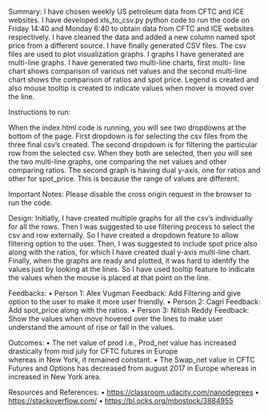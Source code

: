 
Summary:
	I have chosen weekly US petroleum data from CFTC and ICE websites. I have developed xls_to_csv.py python code to run the code on Friday 14:40 and Monday 6:40 to obtain data from CFTC and ICE websites respectively. I have cleaned the data and added a new column named spot price from a different source. I have finally generated CSV files. The csv files are used to plot visualization graphs. I graphs I have generated are multi-line graphs. I have generated two multi-line charts, first multi- line chart shows comparison of various net values and the second multi-line chart shows the comparison of ratios and spot price. Legend is created and also mouse tooltip is created to indicate values when mover is moved over the line.


Instructions to run:

When the index.html code is running, you will see two dropdowns at the bottom of the page. First dropdown is for selecting the csv files from the three final csv’s created. The second dropdown is for filtering the particular row from the selected csv. When they both are selected, then you will see the two multi-line graphs, one comparing the net values and other comparing ratios. The second graph is having dual y-axis, one for ratios and other for spot_price. This is because the range of values are different. 

Important Notes:
Please disable the cross origin request in the browser to run the code.


Design:
Initially, I have created multiple graphs for all the csv’s individually for all the rows. Then I was suggested to use filtering process to select the csv and row externally. So I have created a dropdown feature to allow filtering option to the user. Then, I was suggested to include spot price also along with the ratios, for which I have created dual y-axis multi-line chart. Finally, when the graphs are ready and plotted, it was hard to identify the values just by looking at the lines. So I have used tooltip feature to indicate the values when the mouse is placed at that point on the line.

Feedbacks:
•	Person 1: Alex Vugman
    Feedback: Add Filtering and give option to the user to make it more user friendly.
•	Person 2: Cagri
    Feedback: Add spot_price along with the ratios.
•	Person 3: Nitish Reddy
    Feedback: Show the values when move hovered over the lines to make user understand the amount of rise or fall in 
              the values.

Outcomes:
•   The net value of prod i.e., Prod_net value has increased drastically from mid july for CFTC futures in Europe  
    whereas in New York, it remained constant.
•   The Swap_net value in CFTC Futures and Options has decreased from august 2017 in Europe whereas in increased in 
    New York area.
    
Resources and References:
•	https://classroom.udacity.com/nanodegrees
•	https://stackoverflow.com/
•	https://bl.ocks.org/mbostock/3884955

